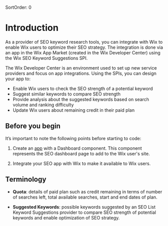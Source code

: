 SortOrder: 0
# Introduction

As a provider of SEO keyword research tools, you can integrate with Wix to enable Wix users to optimize their SEO strategy. The integration is done via an app in the Wix App Market (created in the Wix Developer Center) using the Wix SEO Keyword Suggestions SPI.

The Wix Developer Center is an environment used to set up new service providers and focus on app integrations.
Using the SPIs, you can design your app to:
- Enable Wix users to check the SEO strength of a potential keyword
- Suggest similar keywords to compare SEO strength
- Provide analysis about the suggested keywords based on search volume and ranking difficulty
- Update Wix users about remaining credit in their paid plan


 ## Before you begin

  It’s important to note the following points before starting to code:

1. Create an [app](https://dev.wix.com/apps/) with a Dashboard component. This component represents the SEO dashboard page to add to the Wix user's site.

2. Integrate your SEO app with Wix to make it available to Wix users.


## Terminology

 - **Quota**: details of paid plan such as credit remaining in terms of number of searches left, total available searches, start and end dates of plan.

 - **Suggested Keywords**: possible keywords suggested by an SEO List Keyword Suggestions provider to compare SEO strength of potential keywords and enable optimization of SEO strategy.


 
<!-- # Complete the following steps to adapt Wix system's integration to make your SEO tools available to Wix users.

# This SPI allowing implement a service provider for keywords suggestion, 
# Allowing Wix users to find the strongest keyword options using search volume, ranking difficulty and more. Compare keyword performance and find options that can help you get more traffic.
# Service also check for user quota, in case the provider has any limits related to query quota.

# The integration is done via an app in the Wix App Market (created in the [Wix Developer Center](https://dev.wix.com/))

# Complete the following steps to adapt Wix system's integration to make your delivery methods available to merchants and their customers. -->

<!-- ## Prerequisites -->
<!-- Create an [app](https://dev.wix.com/apps/) with a Dashboard component. This component represents the SEO dashboard page to add to the Wix user's site. -->

<!-- ## Signing up to the Integration




# Send an email to this email address: seo-keywords-suggestions-integration@wix.com to request sign-up. Enter "SEO Keywords Suggestions Integration" as the subject, and provide the following details:

1. App ID - from dev.wix.com
2. Configuration data:

|Value|Description|
|---|---|
|Base URL|The URL of the SPI implementation|
|Landing page URL|Provider service landing page to redirect user for more information|
|Upgrade URL (optional)|URL to redirect the user in case they want to purchase a plan, will be used in case `Quota.paid_plan` will be `false`|
|Quota enabled|Signifies if there is a quota limit in the service|
|Supported country codes|List of supported countries to be used once getting the keywords suggestions|

Your sign-up request will be reviewed, and you will be notified by return email. -->



